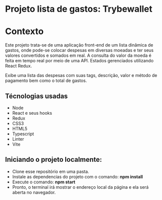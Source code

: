 # Projeto lista de gastos: Trybewallet 

# Contexto
Este projeto trata-se  de uma aplicação front-end de um lista dinâmica de gastos, onde pode-se colocar despesas em diversas moeadas e ter seus valores convertidos e somados em real.
A consulta do valor da moeda é feita em tempo real por meio de uma API. Estados gerenciados utilizando React Redux.

Exibe uma lista das despesas com suas tags, descrição, valor e método de pagamento bem como o total de gastos.

## Técnologias usadas
- Node
- React e seus hooks 
- Redux
- CSS3 
- HTML5
- Typescript
- Linter
- Vite 

## Iniciando o projeto localmente:

- Clone esse repositório em uma pasta.
- Instale as dependencias do projeto com o comando: **npm install**
- Execute o comando: **npm start**
- Pronto, o terminal irá mostrar o endereço local da página e ela será aberta no navegador.
